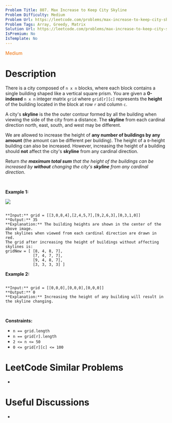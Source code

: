 ```yaml
---
Problem Title: 807. Max Increase to Keep City Skyline
Problem Difficulty: Medium
Problem Url: https://leetcode.com/problems/max-increase-to-keep-city-skyline/
Problem Tags: Array, Greedy, Matrix
Solution Url: https://leetcode.com/problems/max-increase-to-keep-city-skyline/solution/
IsPremium: No
IsTemplate: No
---
```


<span style="color: rgb(239, 108, 0);">Medium</span>

# Description

There is a city composed of `n x n` blocks, where each block contains a single building shaped like a vertical square prism. You are given a **0-indexed** `n x n` integer matrix `grid` where `grid[r][c]` represents the **height** of the building located in the block at row `r` and column `c`.


A city's **skyline** is the the outer contour formed by all the building when viewing the side of the city from a distance. The **skyline** from each cardinal direction north, east, south, and west may be different.


We are allowed to increase the height of **any number of buildings by any amount** (the amount can be different per building). The height of a `0`-height building can also be increased. However, increasing the height of a building should **not** affect the city's **skyline** from any cardinal direction.


Return *the **maximum total sum** that the height of the buildings can be increased by **without** changing the city's **skyline** from any cardinal direction*.


 


**Example 1:**


![](https://assets.leetcode.com/uploads/2021/06/21/807-ex1.png)

```

**Input:** grid = [[3,0,8,4],[2,4,5,7],[9,2,6,3],[0,3,1,0]]
**Output:** 35
**Explanation:** The building heights are shown in the center of the above image.
The skylines when viewed from each cardinal direction are drawn in red.
The grid after increasing the height of buildings without affecting skylines is:
gridNew = [ [8, 4, 8, 7],
            [7, 4, 7, 7],
            [9, 4, 8, 7],
            [3, 3, 3, 3] ]

```

**Example 2:**



```

**Input:** grid = [[0,0,0],[0,0,0],[0,0,0]]
**Output:** 0
**Explanation:** Increasing the height of any building will result in the skyline changing.

```

 


**Constraints:**


* `n == grid.length`
* `n == grid[r].length`
* `2 <= n <= 50`
* `0 <= grid[r][c] <= 100`




# LeetCode Similar Problems

- []()

# Useful Discussions

- []()
